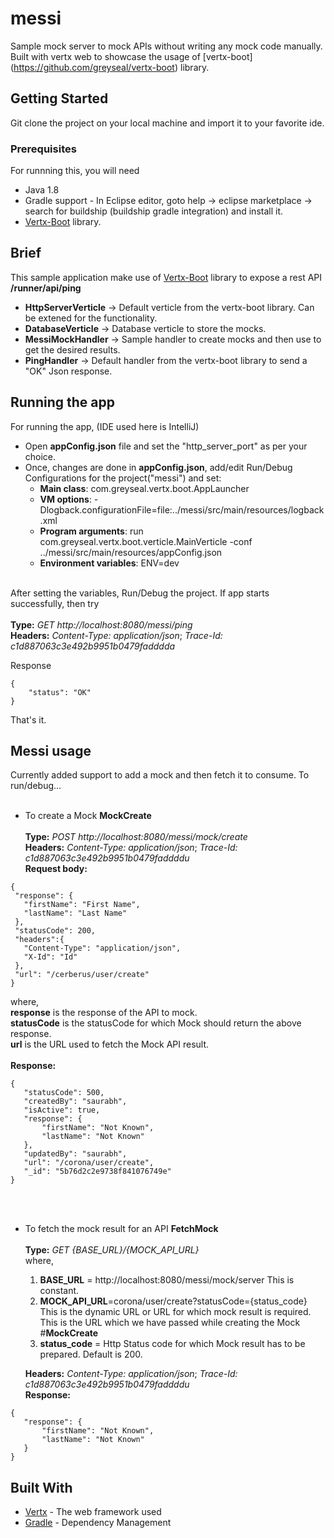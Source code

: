 # messi
Sample mock server to mock APIs without writing any mock code manually. Built with vertx web to showcase the usage of [vertx-boot]
(https://github.com/greyseal/vertx-boot) library. 

## Getting Started

Git clone the project on your local machine and import it to your favorite ide.

### Prerequisites

For runnning this, you will need
- Java 1.8
- Gradle support - In Eclipse editor, goto help -> eclipse marketplace -> search for buildship (buildship gradle integration) and install it.
- [Vertx-Boot](https://github.com/greyseal/vertx-boot) library. 

## Brief
This sample application make use of [Vertx-Boot](https://github.com/greyseal/vertx-boot) library to expose a rest API **/runner/api/ping**
- **HttpServerVerticle**       -> Default verticle from the vertx-boot library. Can be extened for the functionality.
- **DatabaseVerticle**         -> Database verticle to store the mocks.
- **MessiMockHandler**         -> Sample handler to create mocks and then use to get the desired results.
- **PingHandler**              -> Default handler from the vertx-boot library to send a "OK" Json response.

## Running the app

For running the app, (IDE used here is IntelliJ)
- Open **appConfig.json** file and set the "http_server_port" as per your choice.
- Once, changes are done in **appConfig.json**, add/edit Run/Debug Configurations for the project("messi") and set:
  * **Main class**: com.greyseal.vertx.boot.AppLauncher
  * **VM options**: -Dlogback.configurationFile=file:../messi/src/main/resources/logback.xml
  * **Program arguments**: run com.greyseal.vertx.boot.verticle.MainVerticle -conf ../messi/src/main/resources/appConfig.json 
  * **Environment variables**: ENV=dev 
 <br /><br /> 

After setting the variables, Run/Debug the project. If app starts successfully, then try <br /><br /> 
**Type:** *GET http://localhost:8080/messi/ping* <br />
**Headers:** *Content-Type: application/json*;  *Trace-Id: c1d887063c3e492b9951b0479fadddda* <br />

Response<br />
```
{
    "status": "OK"
}
```
That's it.

## Messi usage
Currently added support to add a mock and then fetch it to consume. To run/debug...<br  /><br  />
* To create a Mock **MockCreate** <br /><br />
**Type:** *POST http://localhost:8080/messi/mock/create* <br />
**Headers:** *Content-Type: application/json*;  *Trace-Id: c1d887063c3e492b9951b0479faddddu* <br />
**Request body:**
 ```
{
  "response": {
    "firstName": "First Name",
    "lastName": "Last Name"
  },
  "statusCode": 200,
  "headers":{
  	"Content-Type": "application/json",
  	"X-Id": "Id"
  },
  "url": "/cerberus/user/create"
}
 ```
 where, <br />
 **response** is the response of the API to mock. <br />
 **statusCode** is the statusCode for which Mock should return the above response. <br />
 **url** is the URL used to fetch the Mock API result. <br /> <br />
 **Response:**
 ```
{
    "statusCode": 500,
    "createdBy": "saurabh",
    "isActive": true,
    "response": {
        "firstName": "Not Known",
        "lastName": "Not Known"
    },
    "updatedBy": "saurabh",
    "url": "/corona/user/create",
    "_id": "5b76d2c2e9738f841076749e"
}
 ```
<br /> <br />
* To fetch the mock result for an API **FetchMock** <br /><br />
**Type:** *GET {BASE_URL}/{MOCK_API_URL}* <br />
where, <br />
  1. **BASE_URL** = http://localhost:8080/messi/mock/server This is constant.<br />
  2. **MOCK_API_URL**=corona/user/create?statusCode={status_code} This is the dynamic URL or URL for which mock result is required. This is the URL which we have passed while creating the Mock #**MockCreate**  <br />
  3. **status_code** = Http Status code for which Mock result has to be prepared. Default is 200.
  
  **Headers:** *Content-Type: application/json*;  *Trace-Id: c1d887063c3e492b9951b0479faddddu* <br />
 **Response:**
 ```
{
    "response": {
        "firstName": "Not Known",
        "lastName": "Not Known"
    }
}
 ```
## Built With

* [Vertx](http://vertx.io/) - The web framework used
* [Gradle](https://gradle.org/) - Dependency Management
